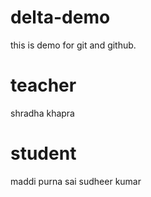 # delta-demo
this is demo for git and github.

# teacher
shradha khapra

# student
maddi purna sai sudheer kumar